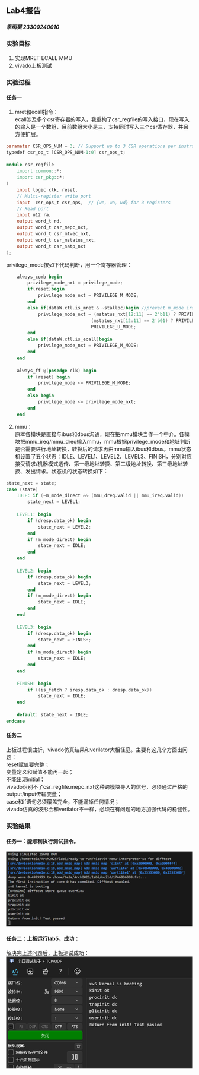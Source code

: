 ## Lab4报告
##### 季雨昊 23300240010
### 实验目标
1. 实现MRET ECALL MMU
2. vivado上板测试

### 实验过程
#### 任务一
1. mret和ecall指令：  
ecall涉及多个csr寄存器的写入，我重构了csr_regfile的写入接口，现在写入的输入是一个数组，目前数组大小是三，支持同时写入三个csr寄存器，并且方便扩展。  
``` verilog
parameter CSR_OPS_NUM = 3; // Support up to 3 CSR operations per instruction
typedef csr_op_t [CSR_OPS_NUM-1:0] csr_ops_t;

module csr_regfile
    import common::*;
    import csr_pkg::*;
(
    input logic clk, reset,
    // Multi-register write port
    input  csr_ops_t csr_ops,  // {we, wa, wd} for 3 registers
    // Read port
    input u12 ra,
    output word_t rd,
    output word_t csr_mepc_nxt,
    output word_t csr_mtvec_nxt,
    output word_t csr_mstatus_nxt,
    output word_t csr_satp_nxt
);
```  
privilege_mode按如下代码判断，用一个寄存器管理：
```verilog
    always_comb begin
        privilege_mode_nxt = privilege_mode;
        if(reset)begin
            privilege_mode_nxt = PRIVILEGE_M_MODE;
        end
        else if(dataW.ctl.is_mret & ~stallpc)begin //prevent m_mode ireq handled in u_mode
            privilege_mode_nxt = (mstatus_nxt[12:11] == 2'b11) ? PRIVILEGE_M_MODE :
                                (mstatus_nxt[12:11] == 2'b01) ? PRIVILEGE_S_MODE :
                                PRIVILEGE_U_MODE;
        end
        else if(dataW.ctl.is_ecall)begin
            privilege_mode_nxt = PRIVILEGE_M_MODE;
        end
    end

    always_ff @(posedge clk) begin
        if (reset) begin
            privilege_mode <= PRIVILEGE_M_MODE;
        end 
		else begin
            privilege_mode <= privilege_mode_nxt;
        end
    end
```  
2. mmu：  
原本各模块是直接与ibus和dbus沟通，现在把mmu模块当作一个中介。各模块把mmu_ireq/mmu_dreq输入mmu，mmu根据privilege_mode和地址判断是否需要进行地址转换，转换后的请求再由mmu输入ibus和dbus。mmu状态机设置了五个状态：IDLE、LEVEL1、LEVEL2、LEVEL3、FINISH，分别对应接受请求/机器模式透传、第一级地址转换、第二级地址转换、第三级地址转换、发出请求。状态机的状态转换如下：  
``` verilog
state_next = state;
case (state)
    IDLE: if (~m_mode_direct && (mmu_dreq.valid || mmu_ireq.valid))
        state_next = LEVEL1;
    
    LEVEL1: begin
        if (dresp.data_ok) begin
            state_next = LEVEL2;
        end
        if (m_mode_direct) begin
            state_next = IDLE;
        end
    end
    
    LEVEL2: begin
        if (dresp.data_ok) begin
            state_next = LEVEL3;
        end
        if (m_mode_direct) begin
            state_next = IDLE;
        end
    end
    
    LEVEL3: begin
        if (dresp.data_ok) begin
            state_next = FINISH;
        end
        if (m_mode_direct) begin
            state_next = IDLE;
        end
    end
    
    FINISH: begin
        if ((is_fetch ? iresp.data_ok : dresp.data_ok))
            state_next = IDLE;
    end
    
    default: state_next = IDLE;
endcase
```  

#### 任务二
上板过程很曲折，vivado仿真结果和verilator大相径庭。主要有这几个方面出问题：  
reset赋值要完整；  
变量定义和赋值不能再一起；  
不能出现initial；   
vivado识别不了csr_regfile.mepc_nxt这种跨模块导入的信号，必须通过严格的output/input传输变量；   
case和if语句必须覆盖完全，不能漏掉任何情况；  
vivado仿真的波形会和verilator不一样，必须在有问题的地方加强代码的稳健性。  

### 实验结果
#### 任务一：能顺利执行测试指令。  
![alt text](c414bad720b1dfa3c813ee6c4ef2c74.png)

#### 任务二：上板运行lab5，成功：  
解决完上述问题后，上板测试成功：  
![alt text](b4b62bb6eaaaee4026641f7d2af5c3c.png)
